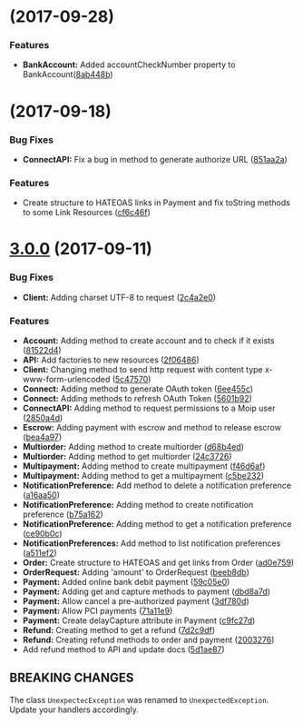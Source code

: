 <a name="v3.2.0"></a>
# [](https://github.com/moip/moip-sdk-java/compare/v3.1.0...v3.2.0) (2017-09-28)

### Features

* **BankAccount:** Added accountCheckNumber property to BankAccount([8ab448b](https://github.com/moip/moip-sdk-java/commit/8ab448b))


<a name="v3.1.0"></a>
# [](https://github.com/moip/moip-sdk-java/compare/v3.0.0...v3.1.0) (2017-09-18)


### Bug Fixes

* **ConnectAPI:** Fix a bug in method to generate authorize URL ([851aa2a](https://github.com/moip/moip-sdk-java/commit/851aa2a))

### Features

* Create structure to HATEOAS links in Payment and fix toString methods to some Link Resources ([cf6c46f](https://github.com/caiogaspar/moip-sdk-java/commit/cf6c46f))


<a name="v3.0.0"></a>
# [3.0.0](https://github.com/moip/moip-sdk-java/compare/v2.0.0-RC6...v3.0.0) (2017-09-11)


### Bug Fixes

* **Client:** Adding charset UTF-8 to request ([2c4a2e0](https://github.com/moip/moip-sdk-java/commit/2c4a2e0))


### Features

* **Account:** Adding method to create account and to check if it exists ([81522d4](https://github.com/moip/moip-sdk-java/commit/81522d4))
* **API:** Add factories to new resources ([2f06486](https://github.com/moip/moip-sdk-java/commit/2f06486))
* **Client:** Changing method to send http request with content type x-www-form-urlencoded ([5c47570](https://github.com/moip/moip-sdk-java/commit/5c47570))
* **Connect:** Adding method to generate OAuth token ([6ee455c](https://github.com/moip/moip-sdk-java/commit/6ee455c))
* **Connect:** Adding methods to refresh OAuth Token ([5601b92](https://github.com/moip/moip-sdk-java/commit/5601b92))
* **ConnectAPI:** Adding method to request permissions to a Moip user ([2850a4d](https://github.com/moip/moip-sdk-java/commit/2850a4d))
* **Escrow:** Adding payment with escrow and method to release escrow ([bea4a97](https://github.com/moip/moip-sdk-java/commit/bea4a97))
* **Multiorder:** Adding method to create multiorder ([d68b4ed](https://github.com/moip/moip-sdk-java/commit/d68b4ed))
* **Multiorder:** Adding method to get multiorder ([24c3726](https://github.com/moip/moip-sdk-java/commit/24c3726))
* **Multipayment:** Adding method to create multipayment ([f46d6af](https://github.com/moip/moip-sdk-java/commit/f46d6af))
* **Multipayment:** Adding method to get a multipayment ([c5be232](https://github.com/moip/moip-sdk-java/commit/c5be232))
* **NotificationPreference:** Add method to delete a notification preference ([a16aa50](https://github.com/moip/moip-sdk-java/commit/a16aa50))
* **NotificationPreference:** Adding method to create notification preference ([b75a162](https://github.com/moip/moip-sdk-java/commit/b75a162))
* **NotificationPreference:** Adding method to get a notification preference ([ce90b0c](https://github.com/moip/moip-sdk-java/commit/ce90b0c))
* **NotificationPreferences:** Add method to list notification preferences ([a511ef2](https://github.com/moip/moip-sdk-java/commit/a511ef2))
* **Order:** Create structure to HATEOAS and get links from Order ([ad0e759](https://github.com/moip/moip-sdk-java/commit/ad0e759))
* **OrderRequest:** Adding 'amount' to OrderRequest ([beeb8db](https://github.com/moip/moip-sdk-java/commit/beeb8db))
* **Payment:** Added online bank debit payment ([59c05e0](https://github.com/moip/moip-sdk-java/commit/59c05e0))
* **Payment:** Adding get and capture methods to payment ([dbd8a7d](https://github.com/moip/moip-sdk-java/commit/dbd8a7d))
* **Payment:** Allow cancel a pre-authorized payment ([3df780d](https://github.com/moip/moip-sdk-java/commit/3df780d))
* **Payment:** Allow PCI payments ([71a11e9](https://github.com/moip/moip-sdk-java/commit/71a11e9))
* **Payment:** Create delayCapture attribute in Payment ([c9fc27d](https://github.com/moip/moip-sdk-java/commit/c9fc27d))
* **Refund:** Creating method to get a refund ([7d2c9df](https://github.com/moip/moip-sdk-java/commit/7d2c9df))
* **Refund:** Creating refund methods to order and payment ([2003276](https://github.com/moip/moip-sdk-java/commit/2003276))
* Add refund method to API and update docs ([5d1ae87](https://github.com/moip/moip-sdk-java/commit/5d1ae87))


## BREAKING CHANGES
The class `UnexpectecException` was renamed to `UnexpectedException`. Update your handlers accordingly.